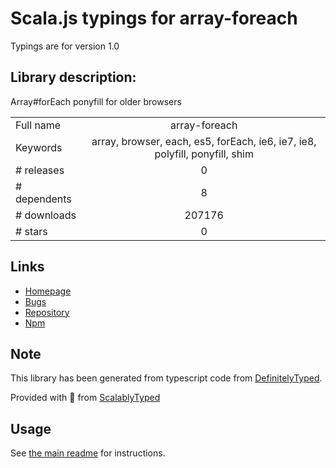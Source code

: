 
# Scala.js typings for array-foreach

Typings are for version 1.0

## Library description:
Array#forEach ponyfill for older browsers

|                    |                 |
| ------------------ | :-------------: |
| Full name          | array-foreach |
| Keywords           | array, browser, each, es5, forEach, ie6, ie7, ie8, polyfill, ponyfill, shim |
| # releases         | 0 |
| # dependents       | 8 |
| # downloads        | 207176 |
| # stars            | 0 |

## Links
- [Homepage](https://github.com/twada/array-foreach)
- [Bugs](https://github.com/twada/array-foreach/issues)
- [Repository](https://github.com/twada/array-foreach)
- [Npm](https://www.npmjs.com/package/array-foreach)
    


## Note
This library has been generated from typescript code from [DefinitelyTyped](https://definitelytyped.org).

Provided with :purple_heart: from [ScalablyTyped](https://github.com/oyvindberg/ScalablyTyped)

## Usage
See [the main readme](../../readme.md) for instructions.


